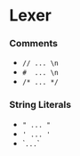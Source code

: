 # Lexer

### Comments

- `// ... \n`
- `#  ... \n`
- `/* ... */`

### String Literals

- `" ... "` 
- `' ... '`
- \`` ... `\`
